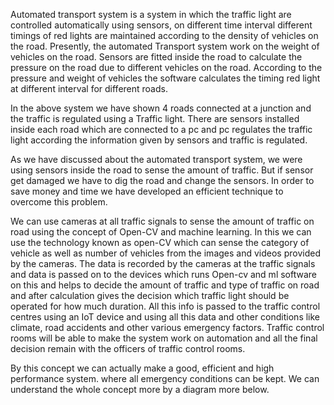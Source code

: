 Automated transport system is a system in which the traffic light are controlled automatically using sensors, on different time interval different timings of red lights are maintained according to the density of vehicles on the road.
Presently, the automated Transport system work on the weight of vehicles on the road. Sensors are fitted inside the road to calculate the pressure on the road due to different vehicles on the road. According to the pressure and weight of vehicles the software calculates the timing red light at different interval for different roads.

In the above system we have shown 4 roads connected at a junction and the traffic is regulated using a Traffic light. There are sensors installed inside each road which are connected to a pc and pc regulates the traffic light according the information given by sensors and traffic is regulated.

As we have discussed about the automated transport system, we were using sensors inside the road to sense the amount of traffic. But if sensor get damaged we have to dig the road and change the sensors. In order to save money and time we have developed an efficient technique to overcome this problem.

We can use cameras at all traffic signals to sense the amount of traffic on road using the concept of Open-CV and machine learning. In this we can use the technology known as open-CV which can sense the category of vehicle as well as number of vehicles from the images and videos provided by the cameras. The data is recorded by the cameras at the traffic signals and data is passed on to the devices which runs Open-cv and ml software on this and helps to decide the amount of traffic and type of traffic on road and after calculation gives the decision which traffic light should be operated for how much duration. 
All this info is passed to the traffic control centres using an IoT device and using all this data and other conditions like climate, road accidents and other various emergency factors. Traffic control rooms will be able to make the system work on automation and all the final decision remain with the officers of traffic control rooms.

By this concept we can actually make a good, efficient and high performance system. where all emergency conditions can be kept. We can understand the whole concept more by a diagram more below.
